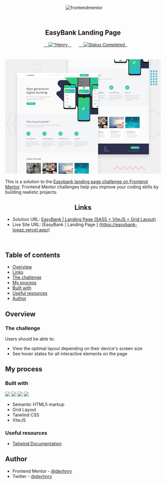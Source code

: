 <div align="center">

  <img src="https://www.frontendmentor.io/static/images/logo-mobile.svg" alt="frontendmentor" width="80">

  <h2 align="center">EasyBank Landing Page</h2>
</div>

<!-- Bagdes -->
<div align="center">
  <!-- Profile -->
  <a href="https://www.frontendmentor.io/profile/devhnry">
    <img src="https://img.shields.io/badge/Profile-Henry%20Taiwo-07043B?style=for-the-badge&logo=frontendmentor" alt=“Henry Profile">
  </a>
  <!-- Status -->
    <a href="#">
    <img src="https://img.shields.io/badge/Status-Completed-brightgreen?style=for-the-badge" alt="Status Completed">
  </a>

</div>

#

<div align="center">

![](./design/desktop-preview.jpg)

</div>

This is a solution to the [Easybank landing page challenge on Frontend Mentor](https://www.frontendmentor.io/challenges/easybank-landing-page-WaUhkoDN). Frontend Mentor challenges help you improve your coding skills by building realistic projects. 

<h2 align="center">Links</h2>

- Solution URL: [ EasyBank | Landing Page (SASS + ViteJS + Grid Layout)](https://www.frontendmentor.io/solutions/easybanking-landing-page-suing-tailwindcss-and-vitejs-1NmaVvjHz0)
- Live Site URL: [EasyBank | Landing Page ] (https://easybank-topaz.vercel.app/)

<br>

## Table of contents

- [Overview](#overview)
- [Links](#links)
- [The challenge](#the-challenge)
- [My process](#my-process)
- [Built with](#built-with)
- [Useful resources](#useful-resources)
- [Author](#author)

## Overview

### The challenge

Users should be able to:

- View the optimal layout depending on their device's screen size
- See hover states for all interactive elements on the page

## My process

### Built with

<!-- BADGES  -->

![](https://img.shields.io/badge/HTML5-E34F26?style=for-the-badge&logo=html5&logoColor=white)
![](https://img.shields.io/badge/TailwindCSS-0d1729?style=for-the-badge&logo=tailwindcss&logoColor=white)
![](https://img.shields.io/badge/Git-F05032?style=for-the-badge&logo=git&logoColor=white)
![](https://img.shields.io/badge/ViteJS-0d1729?style=for-the-badge&logo=git&logoColor=white)

- Semantic HTML5 markup
- Grid Layout
- Taiwlind CSS
- ViteJS

### Useful resources

- [Tailwind Documentation](https://tailwindcss.com/docs/installation)

## Author

- Frontend Mentor - [@devhnry](https://www.frontendmentor.io/profile/devhnry)
- Twitter - [@devhnry](https://www.twitter.com/devhnry)